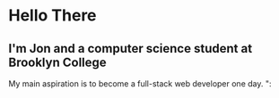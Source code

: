 # Hello There
## I'm Jon and a computer science student at Brooklyn College
My main aspiration is to become a full-stack web developer one day. ":
